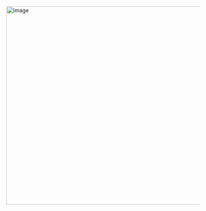<img width="1200" height="519" alt="image" src="https://github.com/user-attachments/assets/d6e2ffee-9486-4858-b368-302f71f2951d" />
